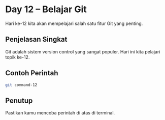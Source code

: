 # Day 12 – Belajar Git

Hari ke-12 kita akan mempelajari salah satu fitur Git yang penting.

## Penjelasan Singkat

Git adalah sistem version control yang sangat populer. Hari ini kita pelajari topik ke-12.

## Contoh Perintah

```bash
git command-12
```

## Penutup

Pastikan kamu mencoba perintah di atas di terminal.
